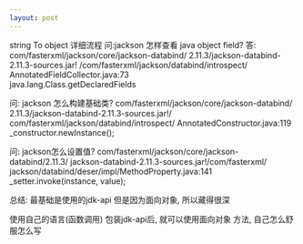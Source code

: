 ```yaml
---
layout: post
---
```

string To object 详细流程
问:jackson 怎样查看 java object field?
答: 
com/fasterxml/jackson/core/jackson-databind/
2.11.3/jackson-databind-2.11.3-sources.jar!
/com/fasterxml/jackson/databind/introspect/
AnnotatedFieldCollector.java:73  
java.lang.Class.getDeclaredFields

问: jackson 怎么构建基础类?
com/fasterxml/jackson/core/jackson-databind/
2.11.3/jackson-databind-2.11.3-sources.jar!/
com/fasterxml/jackson/databind/introspect/
AnnotatedConstructor.java:119  
 _constructor.newInstance();

问: jackson怎么设置值?
com/fasterxml/jackson/core/jackson-databind/2.11.3/
jackson-databind-2.11.3-sources.jar!/com/fasterxml/
jackson/databind/deser/impl/MethodProperty.java:141    
_setter.invoke(instance, value);

总结: 
最基础是使用的jdk-api 但是因为面向对象, 所以藏得很深

使用自己的语言(函数调用) 包装jdk-api后, 就可以使用面向对象
方法, 自己怎么舒服怎么写
